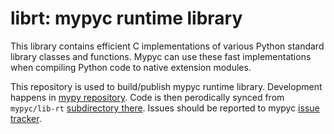 # librt: mypyc runtime library

This library contains efficient C implementations of various Python standard
library classes and functions. Mypyc can use these fast implementations when
compiling Python code to native extension modules.

This repository is used to build/publish mypyc runtime library. Development happens
in [mypy repository](https://github.com/python/mypy). Code is then perodically
synced from `mypyc/lib-rt` [subdirectory there](https://github.com/python/mypy/tree/master/mypyc).
Issues should be reported to mypyc [issue tracker](https://github.com/mypyc/mypyc/issues).
